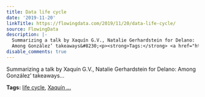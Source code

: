 ```yaml
---
title: Data life cycle
date: '2019-11-20'
linkTitle: https://flowingdata.com/2019/11/20/data-life-cycle/
source: FlowingData
description: |-
  Summarizing a talk by Xaquín G.V., Natalie Gerhardstein for Delano:
  Among González’ takeaways&#8230;<p><strong>Tags:</strong> <a href="https://flowingdata.com/tag/life-cycle/" rel="tag">life cycle</a>, <a href="https://flowingdata.com/tag/xaquin-g-v/" rel="tag">Xaquín ...
disable_comments: true
---
```

Summarizing a talk by Xaquín G.V., Natalie Gerhardstein for Delano:
Among González’ takeaways&#8230;<p><strong>Tags:</strong> <a href="https://flowingdata.com/tag/life-cycle/" rel="tag">life cycle</a>, <a href="https://flowingdata.com/tag/xaquin-g-v/" rel="tag">Xaquín ...